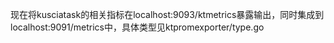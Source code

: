 现在将kusciatask的相关指标在localhost:9093/ktmetrics暴露输出，同时集成到localhost:9091/metrics中，具体类型见ktpromexporter/type.go